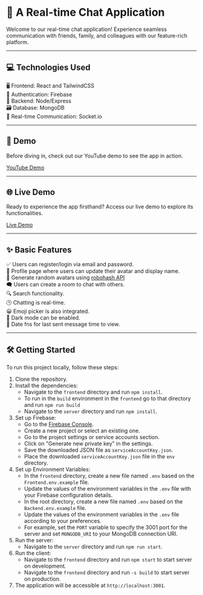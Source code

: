 # 🚀 A Real-time Chat Application 

Welcome to our real-time chat application! Experience seamless communication with friends, family, and colleagues with our feature-rich platform.

---

## 💻 Technologies Used

🖥️ Frontend: React and TailwindCSS  
🔐 Authentication: Firebase  
🚀 Backend: Node/Express  
🗃️ Database: MongoDB  
🔌 Real-time Communication: Socket.io  

---

## 🎥 Demo

Before diving in, check out our YouTube demo to see the app in action. 

[YouTube Demo](https://youtu.be/PJn2cUT3H-k)

---

## 🌐 Live Demo

Ready to experience the app firsthand? Access our live demo to explore its functionalities.

[Live Demo](https://chat-app-frontend-amber.vercel.app)

---

## ✨ Basic Features

✅ Users can register/login via email and password.  
👤 Profile page where users can update their avatar and display name.  
🤖 Generate random avatars using [robohash API](https://robohash.org)  
🗨️ Users can create a room to chat with others.  
🔍 Search functionality.  
🕒 Chatting is real-time.  
😀 Emoji picker is also integrated.  
🌙 Dark mode can be enabled.  
📅 Date fns for last sent message time to view.  

---

## 🛠️ Getting Started

To run this project locally, follow these steps:

1. Clone the repository.
2. Install the dependencies:
   - Navigate to the `frontend` directory and run `npm install`.
   - To run in the `build` environment in the `frontend` go to that directory and run `npm run build`
   - Navigate to the `server` directory and run `npm install`.
3. Set up Firebase:
   - Go to the [Firebase Console](https://console.firebase.google.com/).
   - Create a new project or select an existing one.
   - Go to the project settings or service accounts section.
   - Click on "Generate new private key" in the settings.
   - Save the downloaded JSON file as `serviceAccountKey.json`.
   - Place the downloaded `serviceAccountKey.json` file in the `env` directory.
4. Set up Environment Variables:
   - In the `frontend` directory, create a new file named `.env` based on the `Frontend.env.example` file.
   - Update the values of the environment variables in the `.env` file with your Firebase configuration details.
   - In the root directory, create a new file named `.env` based on the `Backend.env.example` file.
   - Update the values of the environment variables in the `.env` file according to your preferences.
   - For example, set the `PORT` variable to specify the 3001 port for the server and set `MONGODB_URI` to your MongoDB connection URI.
5. Run the server:
   - Navigate to the `server` directory and run `npm run start`.
6. Run the client:
   - Navigate to the `frontend` directory and run `npm start` to start server on development.
   -  Navigate to the `frontend` directory and run `-s build` to start server on production.
7. The application will be accessible at `http://localhost:3001`.
